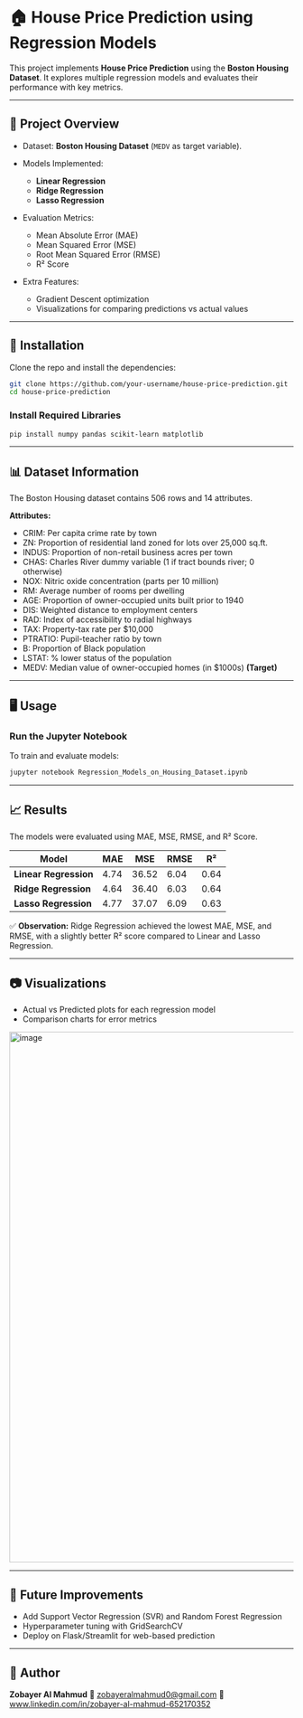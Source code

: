 
# 🏠 House Price Prediction using Regression Models

This project implements **House Price Prediction** using the **Boston Housing Dataset**.
It explores multiple regression models and evaluates their performance with key metrics.

---

## 📌 Project Overview

* Dataset: **Boston Housing Dataset** (`MEDV` as target variable).
* Models Implemented:

  * **Linear Regression**
  * **Ridge Regression**
  * **Lasso Regression**
* Evaluation Metrics:

  * Mean Absolute Error (MAE)
  * Mean Squared Error (MSE)
  * Root Mean Squared Error (RMSE)
  * R² Score
* Extra Features:

  * Gradient Descent optimization
  * Visualizations for comparing predictions vs actual values

---

## 🚀 Installation

Clone the repo and install the dependencies:

```bash
git clone https://github.com/your-username/house-price-prediction.git
cd house-price-prediction
```

### Install Required Libraries

```bash
pip install numpy pandas scikit-learn matplotlib
```

---

## 📊 Dataset Information

The Boston Housing dataset contains 506 rows and 14 attributes.

**Attributes:**

* CRIM: Per capita crime rate by town
* ZN: Proportion of residential land zoned for lots over 25,000 sq.ft.
* INDUS: Proportion of non-retail business acres per town
* CHAS: Charles River dummy variable (1 if tract bounds river; 0 otherwise)
* NOX: Nitric oxide concentration (parts per 10 million)
* RM: Average number of rooms per dwelling
* AGE: Proportion of owner-occupied units built prior to 1940
* DIS: Weighted distance to employment centers
* RAD: Index of accessibility to radial highways
* TAX: Property-tax rate per \$10,000
* PTRATIO: Pupil-teacher ratio by town
* B: Proportion of Black population
* LSTAT: % lower status of the population
* MEDV: Median value of owner-occupied homes (in \$1000s) **(Target)**

---

## 🖥️ Usage

### Run the Jupyter Notebook

To train and evaluate models:

```bash
jupyter notebook Regression_Models_on_Housing_Dataset.ipynb
```

---

## 📈 Results

The models were evaluated using MAE, MSE, RMSE, and R² Score.

| Model                 | MAE  | MSE   | RMSE | R²   |
| --------------------- | ---- | ----- | ---- | ---- |
| **Linear Regression** | 4.74 | 36.52 | 6.04 | 0.64 |
| **Ridge Regression**  | 4.64 | 36.40 | 6.03 | 0.64 |
| **Lasso Regression**  | 4.77 | 37.07 | 6.09 | 0.63 |

✅ **Observation:** Ridge Regression achieved the lowest MAE, MSE, and RMSE, with a slightly better R² score compared to Linear and Lasso Regression.

---

## 📷 Visualizations

* Actual vs Predicted plots for each regression model
* Comparison charts for error metrics


<img width="1916" height="939" alt="image" src="https://github.com/user-attachments/assets/0ef7acb5-c383-4330-866a-0649a1cc1aa8" />

---

## 📌 Future Improvements

* Add Support Vector Regression (SVR) and Random Forest Regression
* Hyperparameter tuning with GridSearchCV
* Deploy on Flask/Streamlit for web-based prediction

---

## 👤 Author

**Zobayer Al Mahmud**
📧 zobayeralmahmud0@gmail.com
🔗 www.linkedin.com/in/zobayer-al-mahmud-652170352

